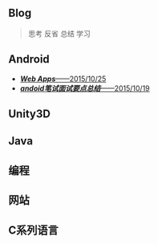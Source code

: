 Blog
--------
> 思考 反省 总结 学习

Android
----
- [***Web Apps***——2015/10/25](android/WebApps.md)
- [***andoid笔试面试要点总结***——2015/10/19](android/android笔试面试.md)




Unity3D
----





Java
----



编程
----



网站
----



C系列语言
----





